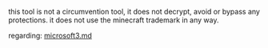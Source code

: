 this tool is not a circumvention tool, it does not decrypt, avoid or bypass any protections.
it does not use the minecraft trademark in any way.

regarding: [microsoft3.md](https://git.cbps.xyz/ThePillagerBay/mojang-censorship-attempts/src/branch/master/microsoft3.md)